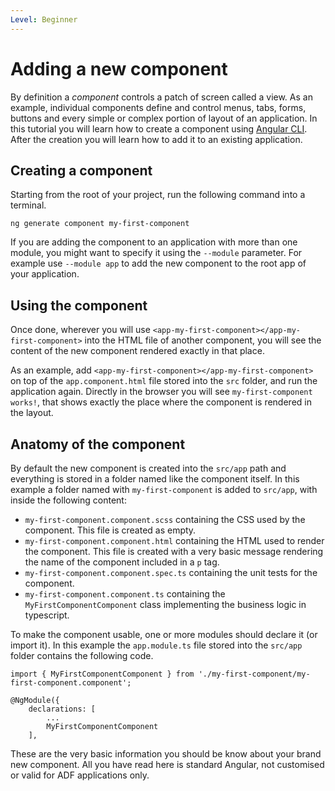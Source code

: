 ```yaml
---
Level: Beginner
---
```

# Adding a new component

By definition a *component* controls a patch of screen called a view. As an example, individual components define and control menus, tabs, forms, buttons and every simple or complex portion of layout of an application. In this tutorial you will learn how to create a component using [Angular CLI](https://cli.angular.io/). After the creation you will learn how to add it to an existing application.

## Creating a component
Starting from the root of your project, run the following command into a terminal.

    ng generate component my-first-component

If you are adding the component to an application with more than one module, you might want to specify it using the `--module` parameter. For example use `--module app` to add the new component to the root app of your application.

## Using the component
Once done, wherever you will use `<app-my-first-component></app-my-first-component>` into the HTML file of another component, you will see the content of the new component rendered exactly in that place.

As an example, add `<app-my-first-component></app-my-first-component>` on top of the `app.component.html` file stored into the `src` folder, and run the application again. Directly in the browser you will see `my-first-component works!`, that shows exactly the place where the component is rendered in the layout.

## Anatomy of the component
By default the new component is created into the `src/app` path and everything is stored in a folder named like the component itself. In this example a folder named with `my-first-component` is added to `src/app`, with inside the following content:

 - `my-first-component.component.scss` containing the CSS used by the component. This file is created as empty.
 - `my-first-component.component.html` containing the HTML used to render the component. This file is created with a very basic message rendering the name of the component included in a `p` tag.
 - `my-first-component.component.spec.ts` containing the unit tests for the component.
 - `my-first-component.component.ts` containing the `MyFirstComponentComponent` class implementing the business logic in typescript.

To make the component usable, one or more modules should declare it (or import it). In this example the `app.module.ts` file stored into the `src/app` folder contains the following code.

    import { MyFirstComponentComponent } from './my-first-component/my-first-component.component';

    @NgModule({
        declarations: [
	        ...
            MyFirstComponentComponent
        ],

These are the very basic information you should be know about your brand new component. All you have read here is standard Angular, not customised or valid for ADF applications only.
